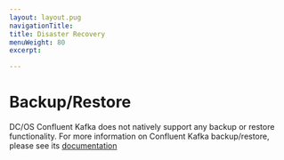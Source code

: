 ```yaml
---
layout: layout.pug
navigationTitle: 
title: Disaster Recovery
menuWeight: 80
excerpt:

---
```


<!-- This source repo for this topic is https://github.com/mesosphere/dcos-commons -->


# Backup/Restore
DC/OS Confluent Kafka does not natively support any backup or restore functionality.  For more information on Confluent Kafka backup/restore, please see its [documentation](https://www.confluent.io/whitepaper/deploying-confluent-platform-with-mesosphere/)
